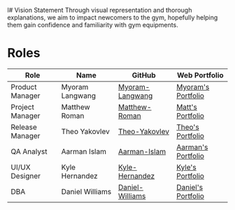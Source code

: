 l# Vision Statement
Through visual representation and thorough explanations, we aim to impact newcomers to the gym, hopefully helping them gain confidence and familiarity with gym equipments.

# Roles
| Role            | Name            | GitHub                                            | Web Portfolio                                                                                                         |
|-----------------|-----------------|------------------------------------------------------------|-----------------------------------------------------------------------------------------------------------------------------------------|
| Product Manager | Myoram Langwang | [Myoram-Langwang](https://github.com/Myoram1)              | [Myoram's Portfolio](https://www.codermerlin.academy/users/myoram-langwang/Digital%20Portfolio/index.html)                                                                                
| Project Manager | Matthew Roman   | [Matthew-Roman](https://github.com/Matthew-Roman)          | [Matt's Portfolio](https://www.codermerlin.academy/users/matthew-roman/Digital%20Portfolio/index.html) |
| Release Manager | Theo Yakovlev   | [Theo-Yakovlev](https://github.com/theo-y-hky39)                               | [Theo's Portfolio](https://codermerlin.academy/users/fyodor-theodore-yakovlev/Digital%20Portfolio/index.html)                                                                                                      |
| QA Analyst      | Aarman Islam    | [Aarman-Islam]()                                | [Aarman's Portfolio](https://www.codermerlin.academy/users/aarman-islam/Digital%20Portfolio/index.html)                                                                                                     |
| UI/UX Designer  | Kyle Hernandez  | [Kyle-Hernandez](https://github.com/kylesdev91/kylesdev91.github.io)                              | [Kyle's Portfolio](https://www.codermerlin.academy/users/kyle-hernandez/Digital%20Portfolio/index.html)                                                                                                       |
| DBA             | Daniel Williams | [Daniel-Williams](https://github.com/DanielComputerScience)| [Daniel's Portfolio](https://www.codermerlin.academy/users/elijah-williams/Digital%20Portfolio/index.html)|
